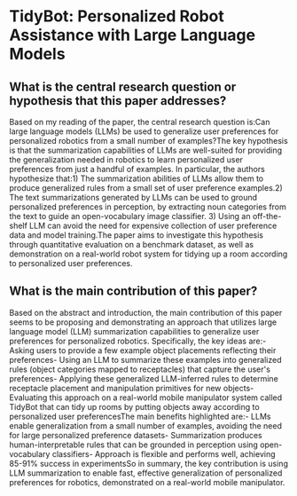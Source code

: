 # TidyBot: Personalized Robot Assistance with Large Language Models

## What is the central research question or hypothesis that this paper addresses?

Based on my reading of the paper, the central research question is:Can large language models (LLMs) be used to generalize user preferences for personalized robotics from a small number of examples?The key hypothesis is that the summarization capabilities of LLMs are well-suited for providing the generalization needed in robotics to learn personalized user preferences from just a handful of examples. In particular, the authors hypothesize that:1) The summarization abilities of LLMs allow them to produce generalized rules from a small set of user preference examples.2) The text summarizations generated by LLMs can be used to ground personalized preferences in perception, by extracting noun categories from the text to guide an open-vocabulary image classifier. 3) Using an off-the-shelf LLM can avoid the need for expensive collection of user preference data and model training.The paper aims to investigate this hypothesis through quantitative evaluation on a benchmark dataset, as well as demonstration on a real-world robot system for tidying up a room according to personalized user preferences.


## What is the main contribution of this paper?

Based on the abstract and introduction, the main contribution of this paper seems to be proposing and demonstrating an approach that utilizes large language model (LLM) summarization capabilities to generalize user preferences for personalized robotics. Specifically, the key ideas are:- Asking users to provide a few example object placements reflecting their preferences- Using an LLM to summarize these examples into generalized rules (object categories mapped to receptacles) that capture the user's preferences- Applying these generalized LLM-inferred rules to determine receptacle placement and manipulation primitives for new objects- Evaluating this approach on a real-world mobile manipulator system called TidyBot that can tidy up rooms by putting objects away according to personalized user preferencesThe main benefits highlighted are:- LLMs enable generalization from a small number of examples, avoiding the need for large personalized preference datasets- Summarization produces human-interpretable rules that can be grounded in perception using open-vocabulary classifiers- Approach is flexible and performs well, achieving 85-91% success in experimentsSo in summary, the key contribution is using LLM summarization to enable fast, effective generalization of personalized preferences for robotics, demonstrated on a real-world mobile manipulator.
